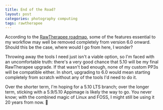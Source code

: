 ```yaml
---
title: End of the Road?
layout: post
categories: photography computing
tags: rawtherapee
---
```


According to the [RawTherapee roadmap](https://github.com/Beep6581/RawTherapee/milestone/10), some of the features essential to my workflow may well be removed completely from version 6.0 onward. Should this be the case, where would I go from here, I wonder?

Throwing away the tools I need just isn't a viable option, so I'm faced with an uncomfortable truth: there's a very good chance that 5.10 will be my final RawTherapee upgrade. If that wasn't bad enough, none of my custom PP3s will be compatible either. In short, upgrading to 6.0 would mean starting completely from scratch without any of the tools I'd need to do it. 

<!-- In an ideal world, things would be more flexible (think of the way plugins work in GIMP or addons work in Firefox); tools could be maintained independently, and the user would get to choose their own destiny. Unfortunately, though, this isn't practically possible; I'm merely affording myself the luxury of a brief flight of fantacy. -->

Over the shorter term, I'm hoping for a 5.10 LTS branch; over the longer term, sticking with a 5.9/5.10 Appimage is likely the way to go. You never know; with the combined magic of Linux and FOSS, I might still be using it 20 years from now. 💾
